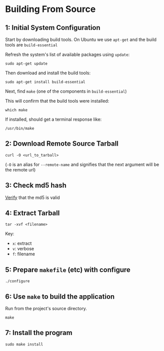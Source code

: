 Building From Source
====================

1: Initial System Configuration
--------------------------------

Start by downloading build tools. On Ubuntu we use `apt-get` and the build tools are `build-essential`


Refresh the system's list of available packages using `update`:

```
sudo apt-get update
```

Then download and install the build tools:

```
sudo apt-get install build-essential
```

Next, find `make` (one of the components in `build-essential`)

This will confirm that the build tools were installed:

```
which make
```

If installed, should get a terminal response like:

```
/usr/bin/make
```


2: Download Remote Source Tarball
---------------------------------

```
curl -O <url_to_tarball>
```

(`-O` is an alias for `--remote-name` and signifies that the next argument will be the remote url)


3: Check md5 hash
-----------------

[Verify][link01] that the md5 is valid


4: Extract Tarball
------------------

```
tar -xvf <filename>
```

Key:
- `x`: extract
- `v`: verbose
- `f`: filename


5: Prepare `makefile` (etc) with configure
------------------------------------------

```
./configure
```


6: Use `make` to build the application
--------------------------------------

Run from the project's source directory.

```
make
```


7: Install the program
----------------------

```
sudo make install
```




[link01]: https://github.com/Crossroadsman/TerminalTips/blob/master/md5sum.md
